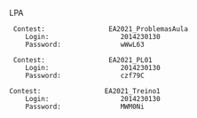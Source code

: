 LPA

     Contest:                EA2021_ProblemasAula
        Login:                  2014230130
        Password:               wWwL63

     Contest:                EA2021_PL01
        Login:                  2014230130
        Password:               czf79C

    Contest:                EA2021_Treino1
        Login:                  2014230130
        Password:               MWM0Ni